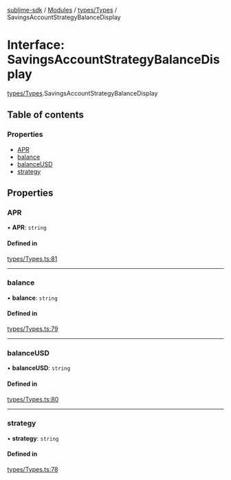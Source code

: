 [sublime-sdk](../README.md) / [Modules](../modules.md) / [types/Types](../modules/types_Types.md) / SavingsAccountStrategyBalanceDisplay

# Interface: SavingsAccountStrategyBalanceDisplay

[types/Types](../modules/types_Types.md).SavingsAccountStrategyBalanceDisplay

## Table of contents

### Properties

- [APR](types_Types.SavingsAccountStrategyBalanceDisplay.md#apr)
- [balance](types_Types.SavingsAccountStrategyBalanceDisplay.md#balance)
- [balanceUSD](types_Types.SavingsAccountStrategyBalanceDisplay.md#balanceusd)
- [strategy](types_Types.SavingsAccountStrategyBalanceDisplay.md#strategy)

## Properties

### APR

• **APR**: `string`

#### Defined in

[types/Types.ts:81](https://github.com/akshay111meher/sublime-sdk/blob/5e69867/src/types/Types.ts#L81)

___

### balance

• **balance**: `string`

#### Defined in

[types/Types.ts:79](https://github.com/akshay111meher/sublime-sdk/blob/5e69867/src/types/Types.ts#L79)

___

### balanceUSD

• **balanceUSD**: `string`

#### Defined in

[types/Types.ts:80](https://github.com/akshay111meher/sublime-sdk/blob/5e69867/src/types/Types.ts#L80)

___

### strategy

• **strategy**: `string`

#### Defined in

[types/Types.ts:78](https://github.com/akshay111meher/sublime-sdk/blob/5e69867/src/types/Types.ts#L78)
